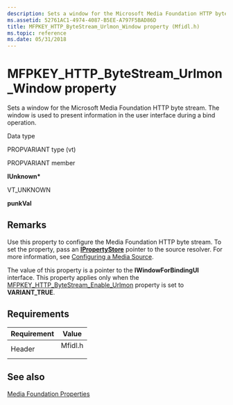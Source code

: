 ```yaml
---
description: Sets a window for the Microsoft Media Foundation HTTP byte stream.
ms.assetid: 52761AC1-4974-4087-B5EE-A797F5BAD86D
title: MFPKEY_HTTP_ByteStream_Urlmon_Window property (Mfidl.h)
ms.topic: reference
ms.date: 05/31/2018
---
```


# MFPKEY\_HTTP\_ByteStream\_Urlmon\_Window property

Sets a window for the Microsoft Media Foundation HTTP byte stream. The window is used to present information in the user interface during a bind operation.



Data type

PROPVARIANT type (vt)

PROPVARIANT member

**IUnknown\***

VT\_UNKNOWN

**punkVal**



## Remarks

Use this property to configure the Media Foundation HTTP byte stream. To set the property, pass an [**IPropertyStore**](/windows/win32/api/propsys/nn-propsys-ipropertystore) pointer to the source resolver. For more information, see [Configuring a Media Source](configuring-a-media-source.md).

The value of this property is a pointer to the **IWindowForBindingUI** interface. This property applies only when the [MFPKEY\_HTTP\_ByteStream\_Enable\_Urlmon](mfpkey-http-bytestream-enable-urlmon.md) property is set to **VARIANT\_TRUE**.

## Requirements



| Requirement | Value |
|-------------------|------------------------------------------------------------------------------------|
| Header<br/> | <dl> <dt>Mfidl.h</dt> </dl> |



## See also

<dl> <dt>

[Media Foundation Properties](media-foundation-properties.md)
</dt> </dl>

 

 
